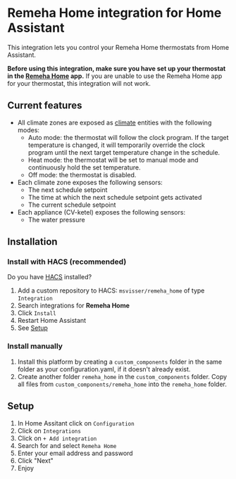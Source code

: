 # Remeha Home integration for Home Assistant
This integration lets you control your Remeha Home thermostats from Home Assistant.

**Before using this integration, make sure you have set up your thermostat in the [Remeha Home](https://play.google.com/store/apps/details?id=com.bdrthermea.application.remeha) app.**
If you are unable to use the Remeha Home app for your thermostat, this integration will not work.

## Current features
- All climate zones are exposed as [climate](https://www.home-assistant.io/integrations/climate/) entities with the following modes:
    - Auto mode: the thermostat will follow the clock program.
    If the target temperature is changed, it will temporarily override the clock program until the next target temperature change in the schedule.
    - Heat mode: the thermostat will be set to manual mode and continuously hold the set temperature.
    - Off mode: the thermostat is disabled.
- Each climate zone exposes the following sensors:
    - The next schedule setpoint
    - The time at which the next schedule setpoint gets activated
    - The current schedule setpoint
- Each appliance (CV-ketel) exposes the following sensors:
    - The water pressure

## Installation

### Install with HACS (recommended)

Do you have [HACS](https://hacs.xyz/) installed?
1. Add a custom repository to HACS: `msvisser/remeha_home` of type `Integration`
1. Search integrations for **Remeha Home**
1. Click `Install`
1. Restart Home Assistant
1. See [Setup](#setup)

### Install manually

1. Install this platform by creating a `custom_components` folder in the same folder as your configuration.yaml, if it doesn't already exist.
2. Create another folder `remeha_home` in the `custom_components` folder. Copy all files from `custom_components/remeha_home` into the `remeha_home` folder.

## Setup
1. In Home Assitant click on `Configuration`
1. Click on `Integrations`
1. Click on `+ Add integration`
1. Search for and select `Remeha Home`
1. Enter your email address and password
1. Click "Next"
1. Enjoy
